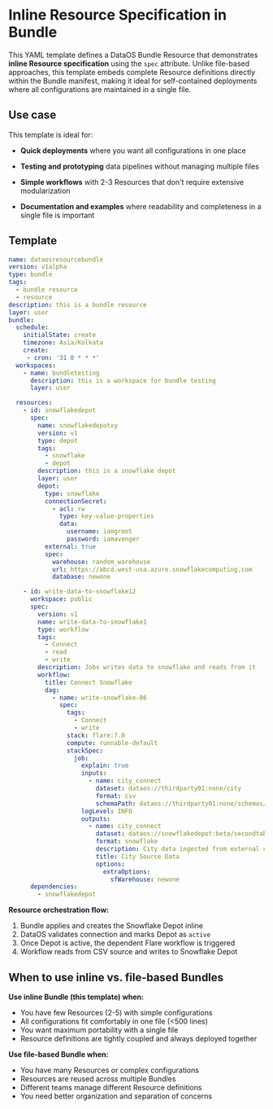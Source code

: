 # Inline Resource Specification in Bundle

This YAML template defines a DataOS Bundle Resource that demonstrates **inline Resource specification** using the `spec` attribute. Unlike file-based approaches, this template embeds complete Resource definitions directly within the Bundle manifest, making it ideal for self-contained deployments where all configurations are maintained in a single file.

## Use case

This template is ideal for:

- **Quick deployments** where you want all configurations in one place

- **Testing and prototyping** data pipelines without managing multiple files

- **Simple workflows** with 2-3 Resources that don't require extensive modularization

- **Documentation and examples** where readability and completeness in a single file is important


## Template



```yaml
name: dataosresourcebundle
version: v1alpha
type: bundle
tags: 
  - bundle resource
  - resource
description: this is a bundle resource
layer: user
bundle:
  schedule: 
    initialState: create
    timezone: Asia/Kolkata
    create:
     - cron: '31 0 * * *'
  workspaces:
    - name: bundletesting
      description: this is a workspace for bundle testing
      layer: user

  resources: 
    - id: snowflakedepot
      spec:
        name: snowflakedepotxy
        version: v1
        type: depot
        tags: 
          - snowflake
          - depot
        description: this is a snowflake depot
        layer: user
        depot: 
          type: snowflake
          connectionSecret: 
            - acl: rw
              type: key-value-properties
              data: 
                username: iamgroot
                password: iamavenger
          external: true
          spec: 
            warehouse: random_warehouse
            url: https://abcd.west-usa.azure.snowflakecomputing.com
            database: newone

    - id: write-data-to-snowflake12
      workspace: public
      spec:
        version: v1
        name: write-data-to-snowflake1
        type: workflow
        tags:
          - Connect
          - read
          - write
        description: Jobs writes data to snowflake and reads from it
        workflow:
          title: Connect Snowflake
          dag:
            - name: write-snowflake-06
              spec:
                tags:
                  - Connect
                  - write
                stack: flare:7.0
                compute: runnable-default
                stackSpec:
                  job:
                    explain: true
                    inputs:
                      - name: city_connect
                        dataset: dataos://thirdparty01:none/city
                        format: csv
                        schemaPath: dataos://thirdparty01:none/schemas/avsc/city.avsc
                    logLevel: INFO
                    outputs:
                      - name: city_connect
                        dataset: dataos://snowflakedepot:beta/secondtable?acl=rw
                        format: snowflake
                        description: City data ingested from external csv
                        title: City Source Data
                        options:
                          extraOptions:
                            sfWarehouse: newone
      dependencies: 
        - snowflakedepot
```


**Resource orchestration flow:**

1. Bundle applies and creates the Snowflake Depot inline
2. DataOS validates connection and marks Depot as `active`
3. Once Depot is active, the dependent Flare workflow is triggered
4. Workflow reads from CSV source and writes to Snowflake Depot

## When to use inline vs. file-based Bundles

**Use inline Bundle (this template) when:**

- You have few Resources (2-5) with simple configurations
- All configurations fit comfortably in one file (<500 lines)
- You want maximum portability with a single file
- Resource definitions are tightly coupled and always deployed together

**Use file-based Bundle when:**

- You have many Resources or complex configurations
- Resources are reused across multiple Bundles
- Different teams manage different Resource definitions
- You need better organization and separation of concerns



